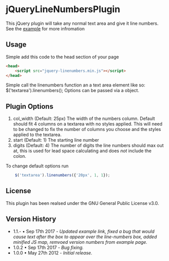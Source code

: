 jQueryLineNumbersPlugin
=======================

This jQuery plugin will take any normal text area and give it line numbers. See the [example](http://pgooch.github.io/jQueryLinenNumbersPlugin/) for more infromation

Usage
-----

Simple add this code to the head section of your page
```html
<head>
    <script src="jquery-linenumbers.min.js"></script>
</head>
```
Simple call the linenumbers function an a text area element like so:
    $('textarea').linenumbers();
Options can be passed via a object.

Plugin Options
--------------
1. col_width (Default: 25px) The width of the numbers column. Default should fit 4 columns on a textarea with no styles applied. This will need to be changed to fix the number of columns you choose and the styles applied to the textarea.
2. start (Default: 1) The starting line number
3. digits (Default: 4) The number of digits the line numbers should max out at, this is used for lead space calculating and does _not_ include the colon.

To change default options run

```javascript
    $('textarea').linenumbers({'20px', 1, 1});
``` 

License
-------
This plugin has been realsed under the GNU General Public License v3.0.

Version History
---------------
+ 1.1.- • Sep 17th 2017 - _Updated example link, fixed a bug that would cause text after the box to appear over the line-numbers box, added minified JS map, remvoed version numbers from example page._
+ 1.0.2 • Sep 17th 2017 - _Bug fixing._
+ 1.0.0 • May 27th 2012 - _Initial release._